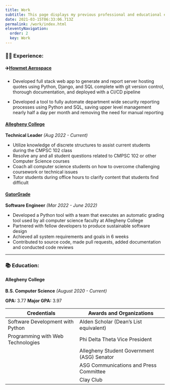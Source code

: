 ```yaml
---
title: Work
subtitle: This page displays my previous professional and educational experiences.
date: 2021-03-15T06:33:06.713Z
permalink: /work/index.html
eleventyNavigation:
  order: 2
  key: Work
---
```

### 👩‍💻 Experience:

#### ✈️[Howmet Aerospace](https://www.linkedin.com/company/howmet-aerospace/)

* Developed full stack web app to generate and report server hosting quotes using Python, Django, and SQL complete with git version control, thorough documentation, and deployed with a CI/CD pipeline

* Developed a tool to fully automate department wide security reporting processes using Python and SQL, saving upper level management nearly half a day per month and removing the need for manual reporting

#### [Allegheny College](https://www.cs.allegheny.edu/teaching/technicalleaders/)

**Technical Leader** *(Aug 2022 - Current)*

* Utilize knowledge of discrete structures to assist current students during the CMPSC 102 class
* Resolve any and all student questions related to CMPSC 102 or other Computer Science courses
* Coach all computer science students on how to overcome challenging coursework or
technical issues
* Tutor students during office hours to clarify content that students find difficult


#### [GatorGrade](https://github.com/GatorEducator/gatorgrade)

**Software Engineer** *(Mar 2022 - June 2022)*

* Developed a Python tool with a team that executes an automatic grading tool used by all computer science faculty at Allegheny College
* Partnered with fellow developers to produce sustainable software design
* Achieved all system requirements and goals in 6 weeks
* Contributed to source code, made pull requests, added documentation and conducted code reviews


- - -

### 📚 Education:

#### Allegheny College

**B.S. Computer Science** *(August 2020 - Current)*

**GPA:** 3.77
**Major GPA:** 3.97

|**Credentials**|**Awards and Organizations**|
|---------------|----------------------------|
|Software Development with Python|Alden Scholar (Dean’s List equivalent)|
|Programming with Web Technologies|Phi Delta Theta Vice President|
||Allegheny Student Government (ASG) Senator|
||ASG Communications and Press Committee|
||Clay Club|


